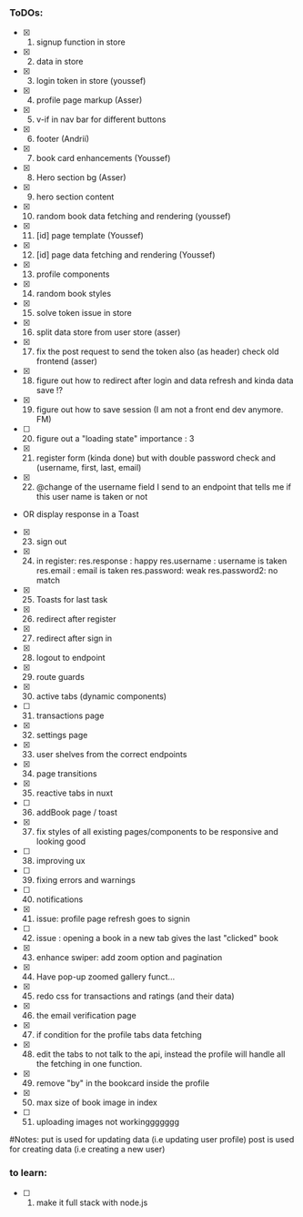 ### ToDOs: 
- [x] 1. signup function in store 
- [x] 2. data in store
- [x] 3. login token in store (youssef)
- [x] 4. profile page markup (Asser)
- [x] 5. v-if in nav bar for different buttons
- [x] 6. footer (Andrii)
- [x] 7. book card enhancements (Youssef)
- [x] 8. Hero section bg (Asser)
- [x] 9. hero section content 
- [x] 10. random book data fetching and rendering (youssef)
- [x] 11. [id] page template (Youssef)
- [x] 12. [id] page data fetching and rendering (Youssef)
- [x] 13. profile components
- [x] 14. random book styles
- [x] 15. solve token issue in store
- [x] 16. split data store from user store (asser)
- [x] 17. fix the post request to send the token also (as header) check old frontend (asser)
- [x] 18. figure out how to redirect after login and data refresh and kinda data save !?
- [x] 19. figure out how to save session (I am not a front end dev anymore. FM)
- [ ] 20. figure out a "loading state" importance : 3
- [x] 21. register form (kinda done) but with double password check and (username, first, last, email)
- [x] 22. @change of the username field I send to an endpoint that tells me if this user name is taken or not 
- OR display response in a Toast
- [x] 23. sign out
- [x] 24. in register: res.response : happy 
                       res.username : username is taken
                          res.email : email is taken
                          res.password: weak 
                          res.password2: no match
- [x] 25. Toasts for last task
- [x] 26. redirect after register
- [x] 27. redirect after sign in
- [x] 28. logout to endpoint 
- [x] 29. route guards 
- [x] 30. active tabs (dynamic components)
- [ ] 31. transactions page
- [x] 32. settings page 
- [x] 33. user shelves from the correct endpoints 
- [x] 34. page transitions 
- [x] 35. reactive tabs in nuxt 
- [ ] 36. addBook page / toast
- [x] 37. fix styles of all existing pages/components to be responsive and looking good
- [ ] 38. improving ux 
- [ ] 39. fixing errors and warnings 
- [ ] 40. notifications 
- [x] 41. issue: profile page refresh goes to signin
- [ ] 42. issue : opening a book in a new tab gives the last "clicked" book
- [x] 43. enhance swiper: add zoom option and pagination
- [x] 44. Have pop-up zoomed gallery funct...
- [x] 45. redo css for transactions and ratings (and their data)
- [x] 46. the email verification page 
- [x] 47. if condition for the profile tabs data fetching
- [x] 48. edit the tabs to not talk to the api, instead the profile will handle all the fetching in one function.
- [x] 49. remove "by" in the bookcard inside the profile 
- [x] 50. max size of book image in index
- [ ] 51. uploading images not workinggggggg



#Notes: 
put is used for updating data (i.e updating user profile)
post is used for creating data (i.e creating a new user)


### to learn: 
- [ ] 1. make it full stack with node.js 